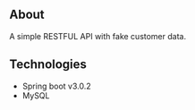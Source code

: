 ## About
A simple RESTFUL API with fake customer data.

## Technologies
- Spring boot v3.0.2
- MySQL